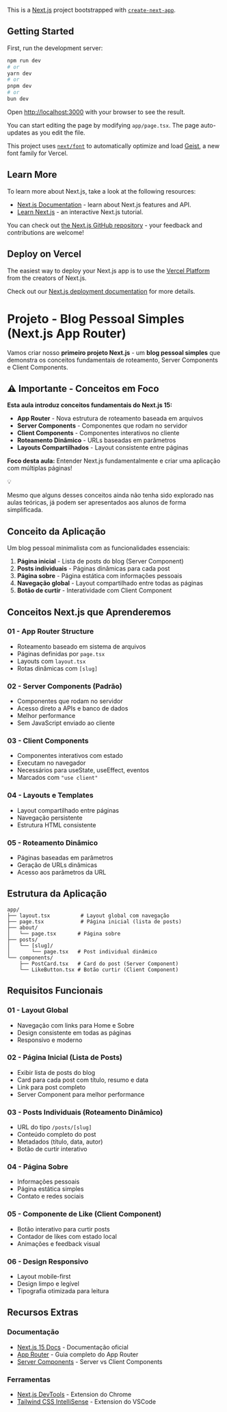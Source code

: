 This is a [Next.js](https://nextjs.org) project bootstrapped with [`create-next-app`](https://nextjs.org/docs/app/api-reference/cli/create-next-app).

## Getting Started

First, run the development server:

```bash
npm run dev
# or
yarn dev
# or
pnpm dev
# or
bun dev
```

Open [http://localhost:3000](http://localhost:3000) with your browser to see the result.

You can start editing the page by modifying `app/page.tsx`. The page auto-updates as you edit the file.

This project uses [`next/font`](https://nextjs.org/docs/app/building-your-application/optimizing/fonts) to automatically optimize and load [Geist](https://vercel.com/font), a new font family for Vercel.

## Learn More

To learn more about Next.js, take a look at the following resources:

- [Next.js Documentation](https://nextjs.org/docs) - learn about Next.js features and API.
- [Learn Next.js](https://nextjs.org/learn) - an interactive Next.js tutorial.

You can check out [the Next.js GitHub repository](https://github.com/vercel/next.js) - your feedback and contributions are welcome!

## Deploy on Vercel

The easiest way to deploy your Next.js app is to use the [Vercel Platform](https://vercel.com/new?utm_medium=default-template&filter=next.js&utm_source=create-next-app&utm_campaign=create-next-app-readme) from the creators of Next.js.

Check out our [Next.js deployment documentation](https://nextjs.org/docs/app/building-your-application/deploying) for more details.


# Projeto - Blog Pessoal Simples (Next.js App Router)

Vamos criar nosso **primeiro projeto Next.js** - um **blog pessoal simples** que demonstra os conceitos fundamentais de roteamento, Server Components e Client Components.

## ⚠️ Importante - Conceitos em Foco

**Esta aula introduz conceitos fundamentais do Next.js 15:**

- **App Router** - Nova estrutura de roteamento baseada em arquivos
- **Server Components** - Componentes que rodam no servidor
- **Client Components** - Componentes interativos no cliente
- **Roteamento Dinâmico** - URLs baseadas em parâmetros
- **Layouts Compartilhados** - Layout consistente entre páginas

**Foco desta aula:** Entender Next.js fundamentalmente e criar uma aplicação com múltiplas páginas!

<aside>
💡

Mesmo que alguns desses conceitos ainda não tenha sido explorado nas aulas teóricas, já podem ser apresentados aos alunos de forma simplificada. 

</aside>

## Conceito da Aplicação

Um blog pessoal minimalista com as funcionalidades essenciais:

1. **Página inicial** - Lista de posts do blog (Server Component)
2. **Posts individuais** - Páginas dinâmicas para cada post
3. **Página sobre** - Página estática com informações pessoais
4. **Navegação global** - Layout compartilhado entre todas as páginas
5. **Botão de curtir** - Interatividade com Client Component

## Conceitos Next.js que Aprenderemos

### 01 - App Router Structure

- Roteamento baseado em sistema de arquivos
- Páginas definidas por `page.tsx`
- Layouts com `layout.tsx`
- Rotas dinâmicas com `[slug]`

### 02 - Server Components (Padrão)

- Componentes que rodam no servidor
- Acesso direto a APIs e banco de dados
- Melhor performance
- Sem JavaScript enviado ao cliente

### 03 - Client Components

- Componentes interativos com estado
- Executam no navegador
- Necessários para useState, useEffect, eventos
- Marcados com `"use client"`

### 04 - Layouts e Templates

- Layout compartilhado entre páginas
- Navegação persistente
- Estrutura HTML consistente

### 05 - Roteamento Dinâmico

- Páginas baseadas em parâmetros
- Geração de URLs dinâmicas
- Acesso aos parâmetros da URL

## Estrutura da Aplicação

```
app/
├── layout.tsx          # Layout global com navegação
├── page.tsx            # Página inicial (lista de posts)
├── about/
│   └── page.tsx       # Página sobre
├── posts/
│   └── [slug]/
│       └── page.tsx   # Post individual dinâmico
└── components/
    ├── PostCard.tsx   # Card do post (Server Component)
    └── LikeButton.tsx # Botão curtir (Client Component)

```

## Requisitos Funcionais

### 01 - Layout Global

- Navegação com links para Home e Sobre
- Design consistente em todas as páginas
- Responsivo e moderno

### 02 - Página Inicial (Lista de Posts)

- Exibir lista de posts do blog
- Card para cada post com título, resumo e data
- Link para post completo
- Server Component para melhor performance

### 03 - Posts Individuais (Roteamento Dinâmico)

- URL do tipo `/posts/[slug]`
- Conteúdo completo do post
- Metadados (título, data, autor)
- Botão de curtir interativo

### 04 - Página Sobre

- Informações pessoais
- Página estática simples
- Contato e redes sociais

### 05 - Componente de Like (Client Component)

- Botão interativo para curtir posts
- Contador de likes com estado local
- Animações e feedback visual

### 06 - Design Responsivo

- Layout mobile-first
- Design limpo e legível
- Tipografia otimizada para leitura

## Recursos Extras

### Documentação

- [Next.js 15 Docs](https://nextjs.org/docs) - Documentação oficial
- [App Router](https://nextjs.org/docs/app) - Guia completo do App Router
- [Server Components](https://nextjs.org/docs/app/building-your-application/rendering/server-components) - Server vs Client Components

### Ferramentas

- [Next.js DevTools](https://chrome.google.com/webstore/detail/nextjs-devtools) - Extension do Chrome
- [Tailwind CSS IntelliSense](https://marketplace.visualstudio.com/items?itemName=bradlc.vscode-tailwindcss) - Extension do VSCode
